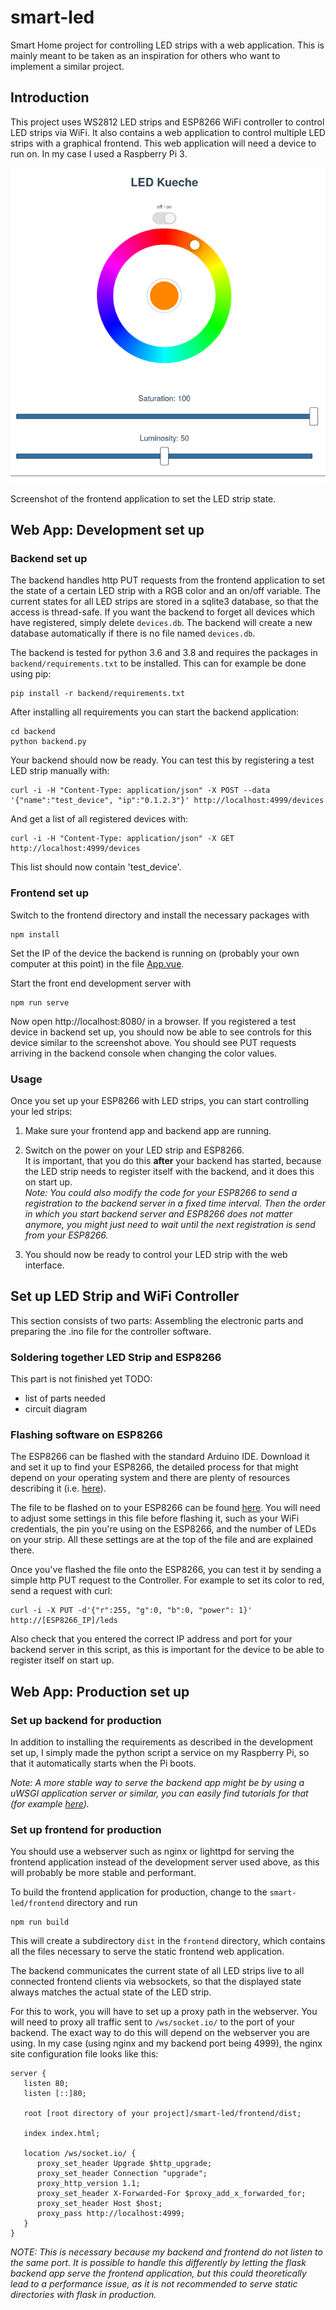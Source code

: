 # smart-led
Smart Home project for controlling LED strips with a web application.
This is mainly meant to be taken as an inspiration for others who want to
 implement a similar project.
 
## Introduction
This project uses WS2812 LED strips and ESP8266 WiFi controller to control 
LED strips via WiFi. It also contains a web application to control multiple 
LED strips with a graphical frontend. This web application will need a device to
 run on. In my case I used a Raspberry Pi 3. 

![frontend application](screenshot-frontend.png)

Screenshot of the frontend application to set the LED strip state.

## Web App: Development set up
### Backend set up
The backend handles http PUT requests from the frontend application to set
the state of a certain LED strip with a RGB color and an on/off variable.
The current states for all LED strips are stored in a sqlite3 database, so
that the access is thread-safe. If you want the backend to forget all devices
 which have registered, simply delete `devices.db`. The backend will create
 a new database automatically if there is no file named `devices.db`.

The backend is tested for python 3.6 and 3.8 and requires the packages in
`backend/requirements.txt` to be installed. This can for example be done using
pip:
```
pip install -r backend/requirements.txt
```
After installing all requirements you can start the backend application:
```
cd backend
python backend.py
```
Your backend should now be ready.
You can test this by registering a test LED strip manually with:
```
curl -i -H "Content-Type: application/json" -X POST --data '{"name":"test_device", "ip":"0.1.2.3"}' http://localhost:4999/devices
```
And get a list of all registered devices with:
```
curl -i -H "Content-Type: application/json" -X GET http://localhost:4999/devices
```
This list should now contain 'test_device'.

### Frontend set up
Switch to the frontend directory and install the necessary packages with
```
npm install
```
Set the IP of the device the backend is running on (probably your own
 computer at this point) in the file [App.vue](frontend/src/App.vue).

Start the front end development server with
 ```
npm run serve
```
Now open http://localhost:8080/ in a browser. If you registered a test device
in backend set up, you should now be able to see controls for this device 
similar to the screenshot above. 
You should see PUT requests arriving in the backend console when changing
the color values.

### Usage
Once you set up your ESP8266 with LED strips, you can start controlling your
led strips:

1) Make sure your frontend app and backend app are running.

2) Switch on the power on your LED strip and ESP8266.\
It is important, that you do this **after** your backend has started, because
the LED strip needs to register itself with the backend, and it does this on
start up. \
*Note: You could also modify the code for your ESP8266 to send a registration to
the backend server in a fixed time interval. Then the order in which you start
backend server and ESP8266 does not matter anymore, you might just need to
wait until the next registration is send from your ESP8266.*

3) You should now be ready to control your LED strip with the web interface.

## Set up LED Strip and WiFi Controller
This section consists of two parts: Assembling the electronic parts and
 preparing the .ino file for the controller software.
 
### Soldering together LED Strip and ESP8266
This part is not finished yet
   TODO:
   - list of parts needed
   - circuit diagram
   
### Flashing software on ESP8266
The ESP8266 can be flashed with the standard Arduino IDE. Download it and set it
up to find your ESP8266, the detailed process for that might depend on your
 operating system and there are plenty of resources describing it (i.e. [here](https://randomnerdtutorials.com/how-to-install-esp8266-board-arduino-ide/)).

The file to be flashed on to your ESP8266 can be found
[here](esp8266/led_rest_api/led_rest_api.ino).
You will need to adjust some settings in this file before flashing it, such
 as your WiFi credentials, the pin you're using on the ESP8266, and the
  number of LEDs on your strip. All these settings are at the top of the file
   and are explained there.
   
Once you've flashed the file onto the ESP8266, you can test it by sending a
 simple http PUT request to the Controller. For example to set its color to
  red, send a request with curl:
  
  ```
  curl -i -X PUT -d'{"r":255, "g":0, "b":0, "power": 1}' http://[ESP8266_IP]/leds
  ```

Also check that you entered the correct IP address and port for your backend
 server in this script, as this is important for the device to be able to
  register itself on start up.


## Web App: Production set up
### Set up backend for production
 In addition to installing the requirements as described in the development
set up, I simply made the python script a service on my  Raspberry Pi, so
that it automatically starts when the Pi boots.

*Note: A more stable way to serve the backend app might be by using a uWSGI
 application server or similar, you can easily find tutorials for that (for
  example
 [here](https://www.digitalocean.com/community/tutorials/how-to-serve-flask-applications-with-uswgi-and-nginx-on-ubuntu-18-04)).*


### Set up frontend for production
You should use a webserver such as nginx or lighttpd for serving the frontend
application instead of the development server used above, as this will
probably be more stable and performant.

To build the frontend application for production, change to the `smart-led/frontend`
 directory and run
```
npm run build
```
This will create a subdirectory `dist` in the `frontend` directory, which
 contains all the files necessary to serve the static frontend web application.

The backend communicates the current state of all LED strips live to all
connected frontend clients via websockets, so that the displayed state always
matches the actual state of the LED strip.
 
For this to work, you will have to set up a proxy path in the webserver. You
will need to proxy all traffic sent to `/ws/socket.io/` to the port of your
backend. The exact way to do this will depend on the webserver
you are using. In my case (using nginx and my backend port being 4999), the
nginx site configuration file looks like this:
    
```
server {
   listen 80;
   listen [::]80;

   root [root directory of your project]/smart-led/frontend/dist;

   index index.html;

   location /ws/socket.io/ {
      proxy_set_header Upgrade $http_upgrade;
      proxy_set_header Connection "upgrade";
      proxy_http_version 1.1;
      proxy_set_header X-Forwarded-For $proxy_add_x_forwarded_for;
      proxy_set_header Host $host;
      proxy_pass http://localhost:4999;
   }
}
```
*NOTE: This is necessary because my backend and frontend do not listen to the
same port. It is possible to handle this differently by letting the
flask backend app serve the frontend application, but this could
theoretically lead to a performance issue, as it is not recommended to serve
static directories with flask in production.* 
    


